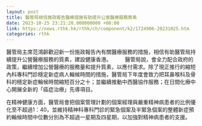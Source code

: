 ```yaml
---
layout: post
title: 醫管局相信施政報告醫療措施有助提升公營醫療服務質素
date: 2023-10-25 23:21:28.000000000 +08:00
link: https://news.rthk.hk/rthk/ch/component/k2/1724906-20231025.htm
categories: rthk
---
```


醫管局主席范鴻齡歡迎新一份施政報告內有關醫療服務的措施，相信有助醫管局持續提升公營醫療服務的質素，建設健康香港。
　　 
醫管局說，會全力配合政府的政策，繼續增加公營醫療的服務量和提升質素，以應付需求。除了現正推行的縮短內科專科門診穩定新症病人輪候時間的措施，醫管局下年度會致力把耳鼻喉科及骨科的穩定新症輪候時間縮短百分之十；並繼續推動中西醫協作服務；在日間化療中心開展全新的「癌症治療」先導項目。

在精神健康方面，醫管局會把個案管理計劃的個案經理與嚴重精神病患者的比例優化至不超過1：40，並維持精神科專科門診的緊急個案及半緊急個案的整體新症預約輪候時間中位數分別為不超過一星期及四星期，以加強對精神病患者的支援。
